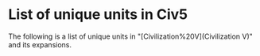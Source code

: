 # List of unique units in Civ5

The following is a list of unique units in "[Civilization%20V](Civilization V)" and its expansions.